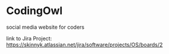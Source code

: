 # CodingOwl
social media website for coders

link to Jira Project: https://skinnyk.atlassian.net/jira/software/projects/OS/boards/2

